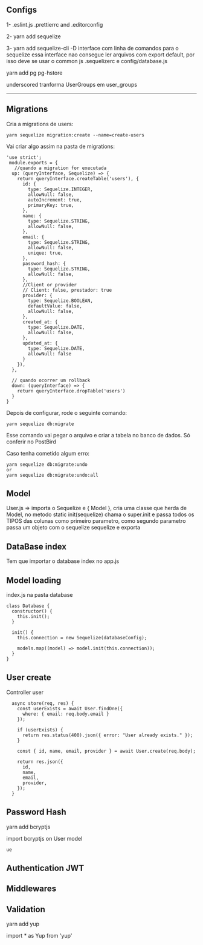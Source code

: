 ## Configs

1- .eslint.js
.prettierrc and
.editorconfig

 2- yarn add sequelize

 3- yarn add sequelize-cli -D
 interface com linha de comandos para o sequelize
 essa interface nao consegue ler arquivos com export default, por isso deve se usar o common js
 .sequelizerc
 e config/database.js

 yarn add pg pg-hstore

underscored tranforma UserGroups em user_groups

--------------------------------------------

## Migrations

Cria a migrations de users:
```
yarn sequelize migration:create --name=create-users
```

Vai criar algo assim na pasta de migrations:
```
'use strict';
 module.exports = {
   //quando a migration for executada
  up: (queryInterface, Sequelize) => {
    return queryInterface.createTable('users'), {
      id: {
        type: Sequelize.INTEGER,
        allowNull: false,
        autoIncrement: true,
        primaryKey: true,
      },
      name: {
        type: Sequelize.STRING,
        allowNull: false,
      },
      email: {
        type: Sequelize.STRING,
        allowNull: false,
        unique: true,
      },
      password_hash: {
        type: Sequelize.STRING,
        allowNull: false,
      },
      //Client or provider
      // Client: false, prestador: true
      provider: {
        type: Sequelize.BOOLEAN,
        defaultValue: false,
        allowNull: false,
      },
      created_at: {
        type: Sequelize.DATE,
        allowNull: false,
      },
      updated_at: {
        type: Sequelize.DATE,
        allowNull: false
      }
    }),
  },

  // quando ocorrer um rollback
  down: (queryInterface) => {
    return queryInterface.dropTable('users')
  }
}
```

<p>Depois de configurar, rode o seguinte comando:</p>

```
yarn sequelize db:migrate
```
<p>Esse comando vai pegar o arquivo e criar a tabela no banco de dados. Só conferir no PostBird</p>

<p>Caso tenha cometido algum erro:</p>

```
yarn sequelize db:migrate:undo
or
yarn sequelize db:migrate:undo:all
```

## Model

<p>User.js => importa o Sequelize e { Model }, cria uma classe que herda de Model, no metodo static init(sequelize) chama o super.init e passa todos os TIPOS das colunas como primeiro parametro, como segundo parametro passa um objeto com o sequelize sequelize e exporta</p>

## DataBase index
<p>Tem que importar o database index no app.js</p>

## Model loading

<p>index.js na pasta database</p>

```
class Database {
  constructor() {
    this.init();
  }

  init() {
    this.connection = new Sequelize(databaseConfig);

    models.map((model) => model.init(this.connection));
  }
}
```

## User create
<p>Controller user </p>

```
  async store(req, res) {
    const userExists = await User.findOne({
      where: { email: req.body.email }
    });

    if (userExists) {
      return res.status(400).json({ error: "User already exists." });
    }

    const { id, name, email, provider } = await User.create(req.body);

    return res.json({
      id,
      name,
      email,
      provider,
    });
  }
```

## Password Hash

<p>yarn add bcryptjs</p>
<p>import bcryptjs on User model</p>


```
ue
```
## Authentication JWT

## Middlewares

## Validation

<p>yarn add yup

import * as Yup from 'yup'</p>
